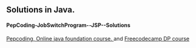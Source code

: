 ## Solutions in Java.
#### PepCoding-JobSwitchProgram--JSP--Solutions
[Pepcoding, Online java foundation course. ](https://www.pepcoding.com/resources/online-java-foundation)
and
[Freecodecamp DP course](https://www.youtube.com/watch?v=oBt53YbR9Kk)



